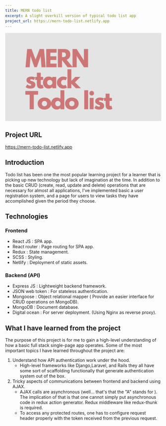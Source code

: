 ```yaml
---
title: MERN todo list
excerpt: A slight overkill version of typical todo list app  
project_url: https://mern-todo-list.netlify.app 
---
```


![MERN todo](/mern-todo.png)
## Project URL
<https://mern-todo-list.netlify.app>

## Introduction

Todo list has been one the most popular learning project for a learner that is picking up new technology but lack of imagination at the time. In addition to the basic CRUD (create, read, update and delete) operations that are necessary for almost all applications, I've implemented basic a user registration system, and a page for users to view tasks they have accomplished given the period they choose.

## Technologies

### Frontend

- React JS : SPA app.
- React router : Page routing for SPA app.
- Redux : State management.
- SCSS : Styling.
- Netlify : Deployment of static assets.

### Backend (API)

- Express JS : Lightweight backend framework.
- JSON web token : For stateless authentication.
- Mongoose : Object relational mapper ( Provide an easier interface for CRUD operations on MongoDB).
- MongoDB : Document database.
- Digital ocean : For server deployment. (Using Nginx as reverse proxy).

## What I have learned from the project

The purpose of this project is for me to gain a high-level understanding of how a basic full stack single-page app operates. Some of the most important topics I have learned throughout the project are:

1. Understand how API authentication work under the hood.
    - High-level frameworks like Django,Laravel, and Rails they all have some sort of scaffolding functionally that generate authentication system out of the box.
2. Tricky aspects of communications between frontend and backend using AJAX.
    - AJAX calls are asynchronous (well... that's that the "A" stands for  ). The implication of that is that one cannot simply put asynchronous code in redux action generator.  Redux middleware like redux-thunk is required.
    - To access any protected routes, one has to configure request header properly with the token received from the previous request.